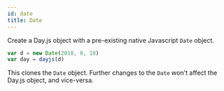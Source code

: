 ```yaml
---
id: date
title: Date
---
```


Create a Day.js object with a pre-existing native Javascript `Date` object.

```js
var d = new Date(2018, 8, 18)
var day = dayjs(d)
```

This clones the `Date` object. Further changes to the `Date` won't affect the Day.js object, and vice-versa.
